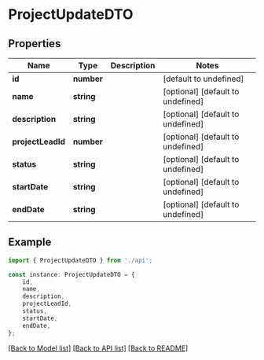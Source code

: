 # ProjectUpdateDTO


## Properties

Name | Type | Description | Notes
------------ | ------------- | ------------- | -------------
**id** | **number** |  | [default to undefined]
**name** | **string** |  | [optional] [default to undefined]
**description** | **string** |  | [optional] [default to undefined]
**projectLeadId** | **number** |  | [optional] [default to undefined]
**status** | **string** |  | [optional] [default to undefined]
**startDate** | **string** |  | [optional] [default to undefined]
**endDate** | **string** |  | [optional] [default to undefined]

## Example

```typescript
import { ProjectUpdateDTO } from './api';

const instance: ProjectUpdateDTO = {
    id,
    name,
    description,
    projectLeadId,
    status,
    startDate,
    endDate,
};
```

[[Back to Model list]](../README.md#documentation-for-models) [[Back to API list]](../README.md#documentation-for-api-endpoints) [[Back to README]](../README.md)
